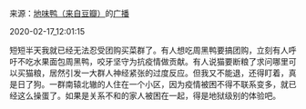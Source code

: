 来源：[地味鸭（来自豆瓣）](https://www.douban.com/people/47513232/)的[广播](https://www.douban.com/people/47513232/status/2816596729/)


2020-02-17_12:01:15


短短半天我就已经无法忍受团购买菜群了。有人想吃周黑鸭要搞团购，立刻有人呼吁不吃水果面包周黑鸭，咬牙坚守为抗疫情做贡献。有人说猫要断粮了求问哪里可以买猫粮，居然引发一大群人神经紧张的过度反应。但我又不能退，还得盯着，真是日了狗。一群南辕北辙的人住在一个小区，因为疫情被困不得不联系变多，就已经这么操蛋了。如果是关系不和的家人被困在一起，得是地狱级别的体验吧。
